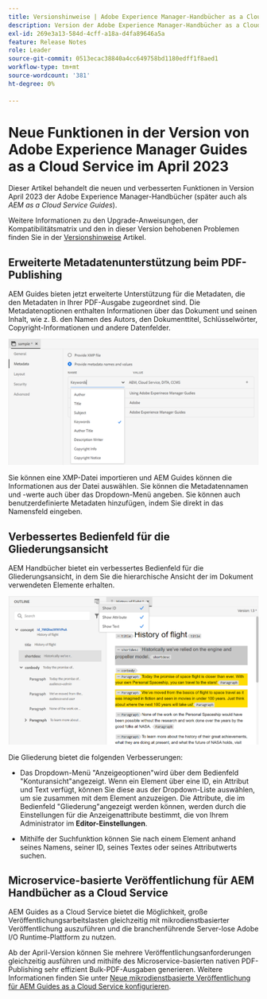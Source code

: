 ```yaml
---
title: Versionshinweise | Adobe Experience Manager-Handbücher as a Cloud Service, Version April 2023
description: Version der Adobe Experience Manager-Handbücher as a Cloud Service vom April 2023
exl-id: 269e3a13-584d-4cff-a18a-d4fa89646a5a
feature: Release Notes
role: Leader
source-git-commit: 0513ecac38840a4cc649758bd1180edff1f8aed1
workflow-type: tm+mt
source-wordcount: '381'
ht-degree: 0%

---
```


# Neue Funktionen in der Version von Adobe Experience Manager Guides as a Cloud Service im April 2023

Dieser Artikel behandelt die neuen und verbesserten Funktionen in Version April 2023 der Adobe Experience Manager-Handbücher (später auch als *AEM as a Cloud Service Guides*).

Weitere Informationen zu den Upgrade-Anweisungen, der Kompatibilitätsmatrix und den in dieser Version behobenen Problemen finden Sie in der [Versionshinweise](release-notes-2023.4.0.md) Artikel.

## Erweiterte Metadatenunterstützung beim PDF-Publishing

AEM Guides bieten jetzt erweiterte Unterstützung für die Metadaten, die den Metadaten in Ihrer PDF-Ausgabe zugeordnet sind. Die Metadatenoptionen enthalten Informationen über das Dokument und seinen Inhalt, wie z. B. den Namen des Autors, den Dokumenttitel, Schlüsselwörter, Copyright-Informationen und andere Datenfelder.

<img src="assets/pdf-metadata.png" alt=" native PDF-Metadaten">

Sie können eine XMP-Datei importieren und AEM Guides können die Informationen aus der Datei auswählen. Sie können die Metadatennamen und -werte auch über das Dropdown-Menü angeben. Sie können auch benutzerdefinierte Metadaten hinzufügen, indem Sie direkt in das Namensfeld eingeben.


## Verbessertes Bedienfeld für die Gliederungsansicht

AEM Handbücher bietet ein verbessertes Bedienfeld für die Gliederungsansicht, in dem Sie die hierarchische Ansicht der im Dokument verwendeten Elemente erhalten.

<img src="assets/select-element-content-outline-view_cs.png" alt=" native PDF-Metadaten">

Die Gliederung bietet die folgenden Verbesserungen:

* Das Dropdown-Menü &quot;Anzeigeoptionen&quot;wird über dem Bedienfeld &quot;Konturansicht&quot;angezeigt. Wenn ein Element über eine ID, ein Attribut und Text verfügt, können Sie diese aus der Dropdown-Liste auswählen, um sie zusammen mit dem Element anzuzeigen. Die Attribute, die im Bedienfeld &quot;Gliederung&quot;angezeigt werden können, werden durch die Einstellungen für die Anzeigenattribute bestimmt, die von Ihrem Administrator im **Editor-Einstellungen**.

* Mithilfe der Suchfunktion können Sie nach einem Element anhand seines Namens, seiner ID, seines Textes oder seines Attributwerts suchen.


## Microservice-basierte Veröffentlichung für AEM Handbücher as a Cloud Service

AEM Guides as a Cloud Service bietet die Möglichkeit, große Veröffentlichungsarbeitslasten gleichzeitig mit mikrodienstbasierter Veröffentlichung auszuführen und die branchenführende Server-lose Adobe I/O Runtime-Plattform zu nutzen.

Ab der April-Version können Sie mehrere Veröffentlichungsanforderungen gleichzeitig ausführen und mithilfe des Microservice-basierten nativen PDF-Publishing sehr effizient Bulk-PDF-Ausgaben generieren.
Weitere Informationen finden Sie unter [Neue mikrodienstbasierte Veröffentlichung für AEM Guides as a Cloud Service konfigurieren](../knowledge-base/publishing/configure-microservices.md).
